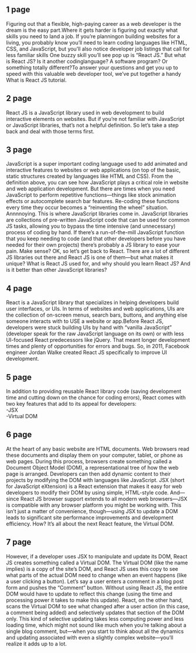 <h2>1 page </h2>
Figuring out that a flexible, high-paying career as a web developer is the dream is the easy part.Where it gets harder is figuring out exactly what skills you need to land a job. If you’re planningon building websites for a living, you probably know you’ll need to learn coding languages like HTML, CSS, and JavaScript, but you’ll also notice developer job listings that call for less familiar skills One buzzy skill you’ll see pop up is “React JS.” But what is React JS? Is it another codinglanguage? A software program? Or something totally different?To answer your questions and get you up to speed with this valuable web developer tool, we’ve put together a handy What is React JS tutorial.</p>
<h2>2 page </h2>
<p>	React JS is a JavaScript library used in web development to build interactive elements on
	websites. But if you’re not familiar with JavaScript or JavaScript libraries, that’s not a
   helpful definition. So let’s take a step back and deal with those terms first.</p>
<h2>3 page </h2><p>
JavaScript is a super important coding language used to add animated and interactive features to
websites or web applications (on top of the basic, static structures created by languages like
HTML and CSS).
 From the definition above, you can see how JavaScript plays a critical role in website and web
						application development. But there are times when you need JavaScript to perform repetitive
						functions—things like stock animation effects or autocomplete search bar features. Re-coding
						these functions every time they occur becomes a “reinventing the wheel” situation. Annnnoying.
						This is where JavaScript libraries come in.
    					JavaScript libraries are collections of pre-written JavaScript code that can be used for common
    					JS tasks, allowing you to bypass the time intensive (and unnecessary) process of coding by hand.
    					If there’s a run-of-the-mill JavaScript function that you keep needing to code (and that other
    					developers before you have needed for their own projects) there’s probably a JS library to ease
    					your pain. Make sense?
    					OK, so let’s get back to React. There are a lot of different JS libraries out there and React JS
    					is one of them—but what makes it unique? What is React JS used for, and why should you learn
    					React JS? And is it better than other JavaScript libraries?</p>
<h2>4 page </h2><p>
	React is a JavaScript library that specializes in helping developers build user interfaces, or UIs.
					In terms of websites and web applications, UIs are the collection of on-screen menus, search bars,
					buttons, and anything else someone interacts with to USE a website or app.Before React JS,
					developers were stuck building UIs by hand with “vanilla JavaScript” (developer speak for the raw
					JavaScript language on its own) or with less UI-focused React predecessors like jQuery. That meant
					longer development times and plenty of opportunities for errors and bugs. So, in 2011, Facebook
					engineer Jordan Walke created React JS specifically to improve UI development.</p>
<h2>5 page </h2><p>
	In addition to providing reusable React library code (saving development time and cutting down
						on the chance for coding errors), React comes with two key features that add to its appeal
						for
						developers:<br>-JSX <br>-Virtual DOM</p>
<h2>6 page </h2><p>
At the heart of any basic website are HTML documents. Web browsers read these documents and
						display them on your computer, tablet, or phone as web pages. During this process, browsers
						create something called a Document Object Model (DOM), a representational tree of how the web
						page is arranged. Developers can then add dynamic content to their projects by modifying the DOM
						with languages like JavaScript.
    					JSX (short for JavaScript eXtension) is a React extension that makes it easy for web developers
    					to modify their DOM by using simple, HTML-style code. And—since React JS browser support extends
    					to all modern web browsers—JSX is compatible with any browser platform you might be working
    					with.
    					This isn’t just a matter of convenience, though—using JSX to update a DOM leads to significant
    					site performance improvements and development efficiency. How? It’s all about the next React
    					feature, the Virtual DOM.</p>

<h2>7 page </h2><p>
However, if a developer uses JSX to manipulate and update its DOM, React JS creates something
						called a Virtual DOM. The Virtual DOM (like the name implies) is a copy of the site’s DOM, and
						React JS uses this copy to see what parts of the actual DOM need to change when an event happens
						(like a user clicking a button).
						Let’s say a user enters a comment in a blog post form and pushes the “Comment” button. Without
						using React JS, the entire DOM would have to update to reflect this change (using the time and
						processing power it takes to make this update). React, on the other hand, scans the Virtual DOM
						to see what changed after a user action (in this case, a comment being added) and selectively
						updates that section of the DOM only.
						This kind of selective updating takes less computing power and less loading time, which might
						not sound like much when you’re talking about a single blog comment, but—when you start to think
						about all the dynamics and updating associated with even a slightly complex website—you’ll
						realize it adds up to a lot.<p>
